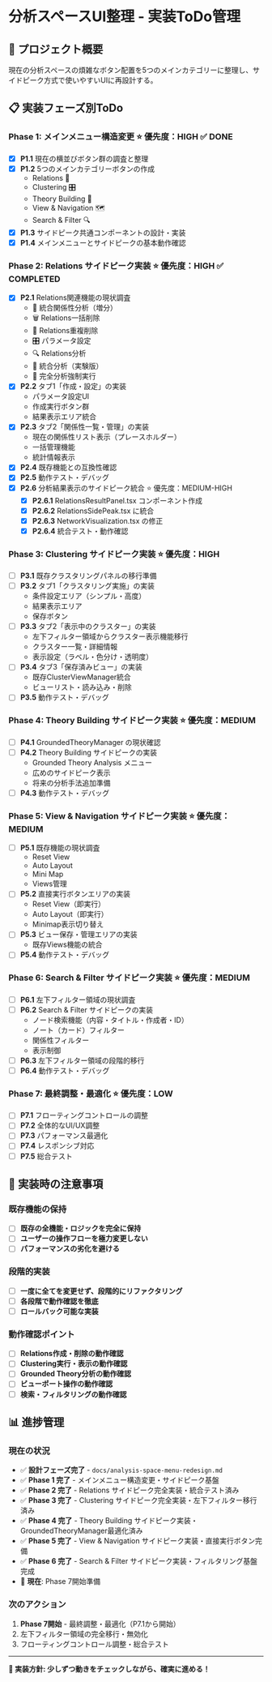 # 分析スペースUI整理 - 実装ToDo管理

## 🎯 プロジェクト概要
現在の分析スペースの煩雑なボタン配置を5つのメインカテゴリーに整理し、サイドピーク方式で使いやすいUIに再設計する。

## 📋 実装フェーズ別ToDo

### Phase 1: メインメニュー構造変更 ⭐ 優先度：HIGH ✅ **DONE**
- [x] **P1.1** 現在の横並びボタン群の調査と整理
- [x] **P1.2** 5つのメインカテゴリーボタンの作成
  - Relations 🔗
  - Clustering 🎛️
  - Theory Building 🧠
  - View & Navigation 🗺️
  - Search & Filter 🔍
- [x] **P1.3** サイドピーク共通コンポーネントの設計・実装
- [x] **P1.4** メインメニューとサイドピークの基本動作確認

### Phase 2: Relations サイドピーク実装 ⭐ 優先度：HIGH ✅ **COMPLETED**
- [x] **P2.1** Relations関連機能の現状調査
  - 🔗 統合関係性分析（増分）
  - 🗑️ Relations一括削除
  - 🧹 Relations重複削除
  - 🎛️ パラメータ設定
  - 🔍 Relations分析
  - 🧠 統合分析（実験版）
  - 🚀 完全分析強制実行
- [x] **P2.2** タブ1「作成・設定」の実装
  - パラメータ設定UI
  - 作成実行ボタン群
  - 結果表示エリア統合
- [x] **P2.3** タブ2「関係性一覧・管理」の実装
  - 現在の関係性リスト表示（プレースホルダー）
  - 一括管理機能
  - 統計情報表示
- [x] **P2.4** 既存機能との互換性確認
- [x] **P2.5** 動作テスト・デバッグ
- [x] **P2.6** 分析結果表示のサイドピーク統合 ⭐ 優先度：MEDIUM-HIGH
  - [x] **P2.6.1** RelationsResultPanel.tsx コンポーネント作成
  - [x] **P2.6.2** RelationsSidePeak.tsx に統合
  - [x] **P2.6.3** NetworkVisualization.tsx の修正
  - [x] **P2.6.4** 統合テスト・動作確認

### Phase 3: Clustering サイドピーク実装 ⭐ 優先度：HIGH
- [ ] **P3.1** 既存クラスタリングパネルの移行準備
- [ ] **P3.2** タブ1「クラスタリング実施」の実装
  - 条件設定エリア（シンプル・高度）
  - 結果表示エリア
  - 保存ボタン
- [ ] **P3.3** タブ2「表示中のクラスター」の実装
  - 左下フィルター領域からクラスター表示機能移行
  - クラスター一覧・詳細情報
  - 表示設定（ラベル・色分け・透明度）
- [ ] **P3.4** タブ3「保存済みビュー」の実装
  - 既存ClusterViewManager統合
  - ビューリスト・読み込み・削除
- [ ] **P3.5** 動作テスト・デバッグ

### Phase 4: Theory Building サイドピーク実装 ⭐ 優先度：MEDIUM
- [ ] **P4.1** GroundedTheoryManager の現状確認
- [ ] **P4.2** Theory Building サイドピークの実装
  - Grounded Theory Analysis メニュー
  - 広めのサイドピーク表示
  - 将来の分析手法追加準備
- [ ] **P4.3** 動作テスト・デバッグ

### Phase 5: View & Navigation サイドピーク実装 ⭐ 優先度：MEDIUM
- [ ] **P5.1** 既存機能の現状調査
  - Reset View
  - Auto Layout
  - Mini Map
  - Views管理
- [ ] **P5.2** 直接実行ボタンエリアの実装
  - Reset View（即実行）
  - Auto Layout（即実行）
  - Minimap表示切り替え
- [ ] **P5.3** ビュー保存・管理エリアの実装
  - 既存Views機能の統合
- [ ] **P5.4** 動作テスト・デバッグ

### Phase 6: Search & Filter サイドピーク実装 ⭐ 優先度：MEDIUM
- [ ] **P6.1** 左下フィルター領域の現状調査
- [ ] **P6.2** Search & Filter サイドピークの実装
  - ノード検索機能（内容・タイトル・作成者・ID）
  - ノート（カード）フィルター
  - 関係性フィルター
  - 表示制御
- [ ] **P6.3** 左下フィルター領域の段階的移行
- [ ] **P6.4** 動作テスト・デバッグ

### Phase 7: 最終調整・最適化 ⭐ 優先度：LOW
- [ ] **P7.1** フローティングコントロールの調整
- [ ] **P7.2** 全体的なUI/UX調整
- [ ] **P7.3** パフォーマンス最適化
- [ ] **P7.4** レスポンシブ対応
- [ ] **P7.5** 総合テスト

## 🚨 実装時の注意事項

### 既存機能の保持
- [ ] **既存の全機能・ロジックを完全に保持**
- [ ] **ユーザーの操作フローを極力変更しない**
- [ ] **パフォーマンスの劣化を避ける**

### 段階的実装
- [ ] **一度に全てを変更せず、段階的にリファクタリング**
- [ ] **各段階で動作確認を徹底**
- [ ] **ロールバック可能な実装**

### 動作確認ポイント
- [ ] **Relations作成・削除の動作確認**
- [ ] **Clustering実行・表示の動作確認**
- [ ] **Grounded Theory分析の動作確認**
- [ ] **ビューポート操作の動作確認**
- [ ] **検索・フィルタリングの動作確認**

## 📊 進捗管理

### 現在の状況
- ✅ **設計フェーズ完了** - `docs/analysis-space-menu-redesign.md`
- ✅ **Phase 1 完了** - メインメニュー構造変更・サイドピーク基盤
- ✅ **Phase 2 完了** - Relations サイドピーク完全実装・統合テスト済み
- ✅ **Phase 3 完了** - Clustering サイドピーク完全実装・左下フィルター移行済み
- ✅ **Phase 4 完了** - Theory Building サイドピーク実装・GroundedTheoryManager最適化済み
- ✅ **Phase 5 完了** - View & Navigation サイドピーク実装・直接実行ボタン完備
- ✅ **Phase 6 完了** - Search & Filter サイドピーク実装・フィルタリング基盤完成
- 🚧 **現在**: Phase 7開始準備

### 次のアクション
1. **Phase 7開始** - 最終調整・最適化（P7.1から開始）
2. 左下フィルター領域の完全移行・無効化
3. フローティングコントロール調整・総合テスト

---

**🎯 実装方針: 少しずつ動きをチェックしながら、確実に進める！**
